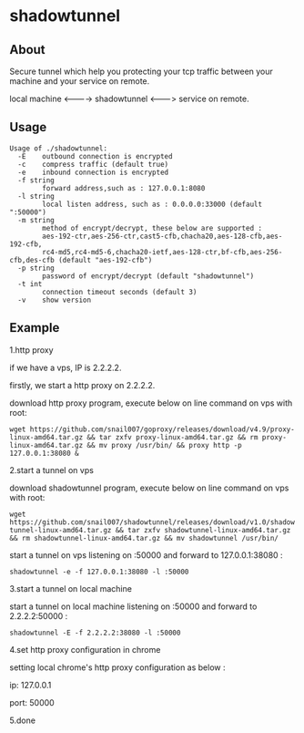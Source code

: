 # shadowtunnel

## About

Secure tunnel which help you protecting your tcp traffic between your machine and your service on remote.

local machine <----> shadowtunnel <---> service on remote.

## Usage

```text
Usage of ./shadowtunnel:
  -E    outbound connection is encrypted
  -c    compress traffic (default true)
  -e    inbound connection is encrypted
  -f string
        forward address,such as : 127.0.0.1:8080
  -l string
        local listen address, such as : 0.0.0.0:33000 (default ":50000")
  -m string
        method of encrypt/decrypt, these below are supported :
        aes-192-ctr,aes-256-ctr,cast5-cfb,chacha20,aes-128-cfb,aes-192-cfb,
        rc4-md5,rc4-md5-6,chacha20-ietf,aes-128-ctr,bf-cfb,aes-256-cfb,des-cfb (default "aes-192-cfb")
  -p string
        password of encrypt/decrypt (default "shadowtunnel")
  -t int
        connection timeout seconds (default 3)
  -v    show version
```

## Example

1.http proxy

if we have a vps, IP is 2.2.2.2.

firstly, we start a http proxy on 2.2.2.2.

download http proxy program, execute below on line command on vps with root:

`wget https://github.com/snail007/goproxy/releases/download/v4.9/proxy-linux-amd64.tar.gz && tar zxfv proxy-linux-amd64.tar.gz && rm proxy-linux-amd64.tar.gz && mv proxy /usr/bin/ && proxy http -p 127.0.0.1:38080 &`

2.start a tunnel on vps

download shadowtunnel program, execute below on line command on vps with root:

`wget https://github.com/snail007/shadowtunnel/releases/download/v1.0/shadowtunnel-linux-amd64.tar.gz && tar zxfv shadowtunnel-linux-amd64.tar.gz && rm shadowtunnel-linux-amd64.tar.gz && mv shadowtunnel /usr/bin/`

start a tunnel on vps listening on :50000 and forward to 127.0.0.1:38080 :

`shadowtunnel -e -f 127.0.0.1:38080 -l :50000`

3.start a tunnel on local machine

start a tunnel on local machine listening on :50000 and forward to 2.2.2.2:50000 :

`shadowtunnel -E -f 2.2.2.2:38080 -l :50000`

4.set http proxy configuration in chrome

setting local chrome's http proxy configuration as below :

ip: 127.0.0.1

port: 50000

5.done
